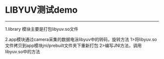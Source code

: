 # LIBYUV测试demo
---------------------------------
1.library 模块主要是打包libyuv.so文件

2.app模块通过camera采集的数据电泳libyuv中的转码，旋转方法
  1>将libyuv.so文件拷贝到app模块jni/prebuilt文件夹下重新打包
  2>编写JNI方法，调用libyuv.so中的方法